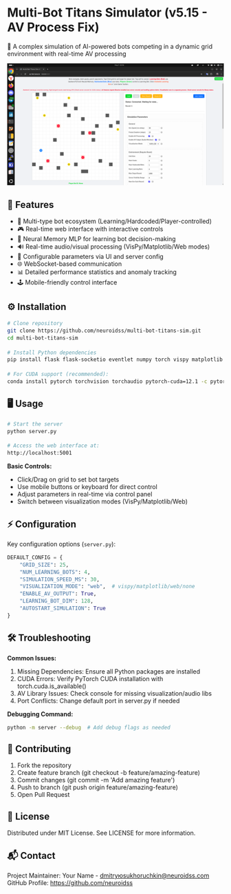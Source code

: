 # Multi-Bot Titans Simulator (v5.15 - AV Process Fix)

🌌 A complex simulation of AI-powered bots competing in a dynamic grid environment with real-time AV processing

![Simulation Screenshot](https://github.com/neuroidss/multi-bot-titans-sim/blob/main/Screenshot%20from%202025-05-05%2002-56-48.png?raw=true) <!-- Replace with actual screenshot path -->

## 🚀 Features

- 🤖 Multi-type bot ecosystem (Learning/Hardcoded/Player-controlled)
- 🎮 Real-time web interface with interactive controls
- 🧠 Neural Memory MLP for learning bot decision-making
- 🔊 Real-time audio/visual processing (VisPy/Matplotlib/Web modes)
- 🔧 Configurable parameters via UI and server config
- 🌐 WebSocket-based communication
- 📊 Detailed performance statistics and anomaly tracking
- 🕹️ Mobile-friendly control interface

## ⚙️ Installation

```bash
# Clone repository
git clone https://github.com/neuroidss/multi-bot-titans-sim.git
cd multi-bot-titans-sim

# Install Python dependencies
pip install flask flask-socketio eventlet numpy torch vispy matplotlib sounddevice python-socketio

# For CUDA support (recommended):
conda install pytorch torchvision torchaudio pytorch-cuda=12.1 -c pytorch -c nvidia
```

## 🖥️ Usage

```bash
# Start the server
python server.py

# Access the web interface at:
http://localhost:5001
```

**Basic Controls:**
- Click/Drag on grid to set bot targets
- Use mobile buttons or keyboard for direct control
- Adjust parameters in real-time via control panel
- Switch between visualization modes (VisPy/Matplotlib/Web)

## ⚡ Configuration

Key configuration options (`server.py`):
```python
DEFAULT_CONFIG = {
    "GRID_SIZE": 25,
    "NUM_LEARNING_BOTS": 4,
    "SIMULATION_SPEED_MS": 30,
    "VISUALIZATION_MODE": "web",  # vispy/matplotlib/web/none
    "ENABLE_AV_OUTPUT": True,
    "LEARNING_BOT_DIM": 128,
    "AUTOSTART_SIMULATION": True
}
```

## 🛠️ Troubleshooting

**Common Issues:**
1. Missing Dependencies: Ensure all Python packages are installed
2. CUDA Errors: Verify PyTorch CUDA installation with torch.cuda.is_available()
3. AV Library Issues: Check console for missing visualization/audio libs
4. Port Conflicts: Change default port in server.py if needed

**Debugging Command:**
```bash
python -m server --debug  # Add debug flags as needed
```

## 🤝 Contributing

1. Fork the repository
2. Create feature branch (git checkout -b feature/amazing-feature)
3. Commit changes (git commit -m 'Add amazing feature')
4. Push to branch (git push origin feature/amazing-feature)
5. Open Pull Request

## 📜 License

Distributed under MIT License. See LICENSE for more information.

## 📬 Contact

Project Maintainer: Your Name - dmitryюsukhoruchkin@neuroidss.com
GitHub Profile: https://github.com/neuroidss
